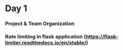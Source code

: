 # Day 1

### Project & Team Organization

### Rate limiting in flask application (https://flask-limiter.readthedocs.io/en/stable/)